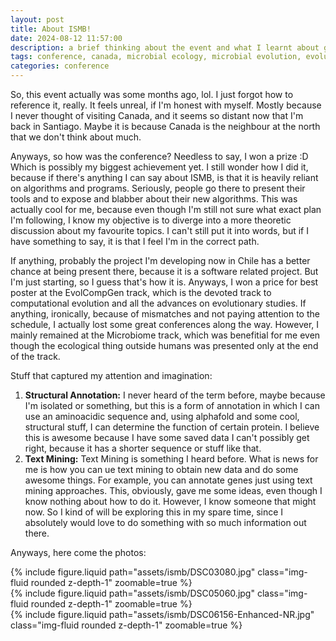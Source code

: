 ```yaml
---
layout: post
title: About ISMB!
date: 2024-08-12 11:57:00
description: a brief thinking about the event and what I learnt about going to big conferences.
tags: conference, canada, microbial ecology, microbial evolution, evolution, computational evolution
categories: conference
---
```


So, this event actually was some months ago, lol. I just forgot how to reference it, really. It feels unreal, if I'm honest with myself. Mostly because I never thought of visiting Canada, and it seems so distant now that I'm back in Santiago. Maybe it is because Canada is the neighbour at the north that we don't think about much.

Anyways, so how was the conference? Needless to say, I won a prize :D Which is possibly my biggest achievement yet. I still wonder how I did it, because if there's anything I can say about ISMB, is that it is heavily reliant on algorithms and programs. Seriously, people go there to present their tools and to expose and blabber about their new algorithms. This was actually cool for me, because even though I'm still not sure what exact plan I'm following, I know my objective is to diverge into a more theoretic discussion about my favourite topics. I can't still put it into words, but if I have something to say, it is that I feel I'm in the correct path.

If anything, probably the project I'm developing now in Chile has a better chance at being present there, because it is a software related project. But I'm just starting, so I guess that's how it is. Anyways, I won a price for best poster at the EvolCompGen track, which is the devoted track to computational evolution and all the advances on evolutionary studies. If anything, ironically, because of mismatches and not paying attention to the schedule, I actually lost some great conferences along the way. However, I mainly remained at the Microbiome track, which was benefitial for me even though the ecological thing outside humans was presented only at the end of the track.

Stuff that captured my attention and imagination:
1. **Structural Annotation:** I never heard of the term before, maybe because I'm isolated or something, but this is a form of annotation in which I can use an aminoacidic sequence and, using alphafold and some cool, structural stuff, I can determine the function of certain protein. I believe this is awesome because I have some saved data I can't possibly get right, because it has a shorter sequence or stuff like that.
2. **Text Mining:** Text Mining is something I heard before. What is news for me is how you can ue text mining to obtain new data and do some awesome things. For example, you can annotate genes just using text mining approaches. This, obviously, gave me some ideas, even though I know nothing about how to do it. However, I know someone that might now. So I kind of will be exploring this in my spare time, since I absolutely would love to do something with so much information out there.

Anyways, here come the photos:

<div class="row mt-3">
    <div class="col-sm mt-3 mt-md-0">
        {% include figure.liquid path="assets/ismb/DSC03080.jpg" class="img-fluid rounded z-depth-1" zoomable=true %}
    </div>
    <div class="col-sm mt-3 mt-md-0">
        {% include figure.liquid path="assets/ismb/DSC05060.jpg" class="img-fluid rounded z-depth-1" zoomable=true %}
    </div>
    <div class="col-sm mt-3 mt-md-0">
        {% include figure.liquid path="assets/ismb/DSC06156-Enhanced-NR.jpg" class="img-fluid rounded z-depth-1" zoomable=true %}
    </div>
</div>